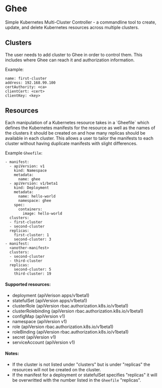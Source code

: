 <h1>Ghee</h1>

Simple Kubernetes Multi-Cluster Controller - a commandline tool to create, update, and delete Kubernetes resources across multiple clusters.

<h2>Clusters</h2>
The user needs to add cluster to Ghee in order to control them. This includes where Ghee can reach it and authorization information.

Example:
```
name: first-cluster
address: 192.168.99.100
certAuthority: <ca>
clientCert: <cert>
clientKey: <key>
```

<h2>Resources</h2>
Each manipulation of a Kubernetes resource takes in a `Gheefile` which defines the Kubernetes manifests for the resource as well as the names of the clusters it should be created on and how many replicas should be available in each cluster. This allows a user to tailor the manifests to each cluster without having duplicate manifests with slight differences.

Example `Gheefile`:
```
- manifest:
  - apiVersion: v1
    kind: Namespace
    metadata:
      name: ghee
  - apiVersion: v1/beta1
    kind: Deployment
    metadata:
      name: hello-world
      namespace: ghee
    spec:
      containers:
        image: hello-world
  clusters:
  - first-cluster
  - second-cluster
  replicas:
    first-cluster: 1
    second-cluster: 3
- manifest:
  <another-manifest>
  clusters:
  - second-cluster
  - third-cluster
  replicas:
    second-cluster: 5
    third-cluster: 19
```

<h4>Supported resources:</h4>

- deployment (apiVerison apps/v1beta1)
- statefulSet (apiVersion apps/v1beta1)
- clusterRole (apiVersion rbac.authorization.k8s.io/v1beta1)
- clusterRolebinding (apiVersion rbac.authorization.k8s.io/v1beta1)
- configMap (apiVersion v1)
- namespace (apiVersion v1)
- role (apiVersion rbac.authorization.k8s.io/v1beta1)
- roleBinding (apiVersion rbac.authorization.k8s.io/v1beta1)
- secret (apiVersion v1)
- serviceAccount (apiVersion v1)

<h4>Notes:</h4>

- If the cluster is not listed under "clusters" but is under "replicas" the resources will not be created on the cluster.
- If the manifest for a deployment or statefulSet specifies "replicas" it will be overwritted with the number listed in the `Gheefile` "replicas".
